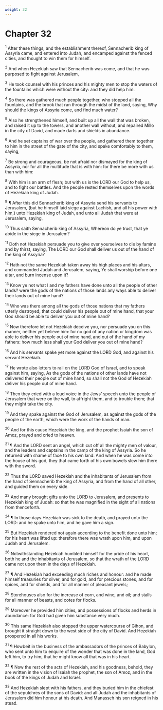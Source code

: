 ```yaml
---
weight: 32
---
```


# Chapter 32

<sup>1</sup> After these things, and the establishment thereof, Sennacherib king of Assyria came, and entered into Judah, and encamped against the fenced cities, and thought to win them for himself. 

<sup>2</sup> And when Hezekiah saw that Sennacherib was come, and that he was purposed to fight against Jerusalem, 

<sup>3</sup> He took counsel with his princes and his mighty men to stop the waters of the fountains which were without the city: and they did help him. 

<sup>4</sup> So there was gathered much people together, who stopped all the fountains, and the brook that ran through the midst of the land, saying, Why should the kings of Assyria come, and find much water? 

<sup>5</sup> Also he strengthened himself, and built up all the wall that was broken, and raised it up to the towers, and another wall without, and repaired Millo in the city of David, and made darts and shields in abundance. 

<sup>6</sup> And he set captains of war over the people, and gathered them together to him in the street of the gate of the city, and spake comfortably to them, saying, 

<sup>7</sup> Be strong and courageous, be not afraid nor dismayed for the king of Assyria, nor for all the multitude that is with him: for there be more with us than with him: 

<sup>8</sup> With him is an arm of flesh; but with us is the LORD our God to help us, and to fight our battles. And the people rested themselves upon the words of Hezekiah king of Judah. 

<sup>9</sup> ¶ After this did Sennacherib king of Assyria send his servants to Jerusalem, (but he himself laid siege against Lachish, and all his power with him,) unto Hezekiah king of Judah, and unto all Judah that were at Jerusalem, saying, 

<sup>10</sup> Thus saith Sennacherib king of Assyria, Whereon do ye trust, that ye abide in the siege in Jerusalem? 

<sup>11</sup> Doth not Hezekiah persuade you to give over yourselves to die by famine and by thirst, saying, The LORD our God shall deliver us out of the hand of the king of Assyria? 

<sup>12</sup> Hath not the same Hezekiah taken away his high places and his altars, and commanded Judah and Jerusalem, saying, Ye shall worship before one altar, and burn incense upon it? 

<sup>13</sup> Know ye not what I and my fathers have done unto all the people of other lands? were the gods of the nations of those lands any ways able to deliver their lands out of mine hand? 

<sup>14</sup> Who was there among all the gods of those nations that my fathers utterly destroyed, that could deliver his people out of mine hand, that your God should be able to deliver you out of mine hand? 

<sup>15</sup> Now therefore let not Hezekiah deceive you, nor persuade you on this manner, neither yet believe him: for no god of any nation or kingdom was able to deliver his people out of mine hand, and out of the hand of my fathers: how much less shall your God deliver you out of mine hand? 

<sup>16</sup> And his servants spake yet more against the LORD God, and against his servant Hezekiah. 

<sup>17</sup> He wrote also letters to rail on the LORD God of Israel, and to speak against him, saying, As the gods of the nations of other lands have not delivered their people out of mine hand, so shall not the God of Hezekiah deliver his people out of mine hand. 

<sup>18</sup> Then they cried with a loud voice in the Jews’ speech unto the people of Jerusalem that were on the wall, to affright them, and to trouble them; that they might take the city. 

<sup>19</sup> And they spake against the God of Jerusalem, as against the gods of the people of the earth, which were the work of the hands of man. 

<sup>20</sup> And for this cause Hezekiah the king, and the prophet Isaiah the son of Amoz, prayed and cried to heaven. 

<sup>21</sup> ¶ And the LORD sent an angel, which cut off all the mighty men of valour, and the leaders and captains in the camp of the king of Assyria. So he returned with shame of face to his own land. And when he was come into the house of his god, they that came forth of his own bowels slew him there with the sword. 

<sup>22</sup> Thus the LORD saved Hezekiah and the inhabitants of Jerusalem from the hand of Sennacherib the king of Assyria, and from the hand of all other, and guided them on every side. 

<sup>23</sup> And many brought gifts unto the LORD to Jerusalem, and presents to Hezekiah king of Judah: so that he was magnified in the sight of all nations from thenceforth. 

<sup>24</sup> ¶ In those days Hezekiah was sick to the death, and prayed unto the LORD: and he spake unto him, and he gave him a sign. 

<sup>25</sup> But Hezekiah rendered not again according to the benefit done unto him; for his heart was lifted up: therefore there was wrath upon him, and upon Judah and Jerusalem. 

<sup>26</sup> Notwithstanding Hezekiah humbled himself for the pride of his heart, both he and the inhabitants of Jerusalem, so that the wrath of the LORD came not upon them in the days of Hezekiah. 

<sup>27</sup> ¶ And Hezekiah had exceeding much riches and honour: and he made himself treasuries for silver, and for gold, and for precious stones, and for spices, and for shields, and for all manner of pleasant jewels; 

<sup>28</sup> Storehouses also for the increase of corn, and wine, and oil; and stalls for all manner of beasts, and cotes for flocks. 

<sup>29</sup> Moreover he provided him cities, and possessions of flocks and herds in abundance: for God had given him substance very much. 

<sup>30</sup> This same Hezekiah also stopped the upper watercourse of Gihon, and brought it straight down to the west side of the city of David. And Hezekiah prospered in all his works. 

<sup>31</sup> ¶ Howbeit in the business of the ambassadors of the princes of Babylon, who sent unto him to enquire of the wonder that was done in the land, God left him, to try him, that he might know all that was in his heart. 

<sup>32</sup> ¶ Now the rest of the acts of Hezekiah, and his goodness, behold, they are written in the vision of Isaiah the prophet, the son of Amoz, and in the book of the kings of Judah and Israel. 

<sup>33</sup> And Hezekiah slept with his fathers, and they buried him in the chiefest of the sepulchres of the sons of David: and all Judah and the inhabitants of Jerusalem did him honour at his death. And Manasseh his son reigned in his stead. 


